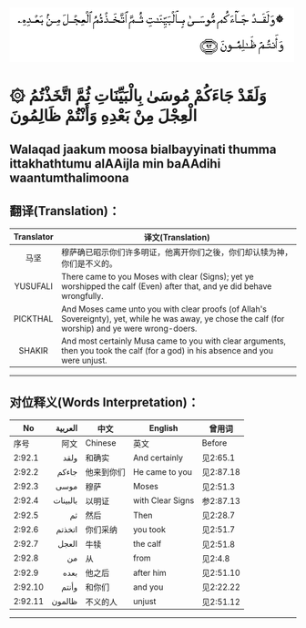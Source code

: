 ![002:092](images/002_092.gif)

#  ۞ وَلَقَدْ جَاءَكُمْ مُوسَىٰ بِالْبَيِّنَاتِ ثُمَّ اتَّخَذْتُمُ الْعِجْلَ مِنْ بَعْدِهِ وَأَنْتُمْ ظَالِمُونَ 

## Walaqad jaakum moosa bialbayyinati thumma ittakhathtumu alAAijla min baAAdihi waantumthalimoona

## 翻译(Translation)：

| Translator | 译文(Translation)                                            |
|:----------:| ------------------------------------------------------------ |
| 马坚       | 穆萨确已昭示你们许多明证，他离开你们之後，你们却认犊为神，你们是不义的。 |
| YUSUFALI   | There came to you Moses with clear (Signs); yet ye worshipped the calf (Even) after that, and ye did behave wrongfully. |
| PICKTHAL   | And Moses came unto you with clear proofs (of Allah's Sovereignty), yet, while he was away, ye chose the calf (for worship) and ye were wrong-doers. |
| SHAKIR     | And most certainly Musa came to you with clear arguments, then you took the calf (for a god) in his absence and you were unjust. |

---

## 对位释义(Words Interpretation)：

| No      | العربية  | 中文       | English          | 曾用词    |
| ------- | --------:| ---------- | ---------------- | --------- |
| 序号    | 阿文     | Chinese    | 英文             | Before    |
| 2:92.1  | ولقد     | 和确实     | And certainly    | 见2:65.1  |
| 2:92.2  | جاءكم    | 他来到你们 | He came to you   | 见2:87.18 |
| 2:92.3  | موسى     | 穆萨       | Moses            | 见2:51.3  |
| 2:92.4  | بالبينات | 以明证     | with Clear Signs | 参2:87.13 |
| 2:92.5  | ثم       | 然后       | Then             | 见2:28.7  |
| 2:92.6  | اتخذتم   | 你们采纳   | you took         | 见2:51.7  |
| 2:92.7  | العجل    | 牛犊       | the calf         | 见2:51.8  |
| 2:92.8  | من       | 从         | from             | 见2:4.8   |
| 2:92.9  | بعده     | 他之后     | after him        | 见2:51.10 |
| 2:92.10 | وأنتم    | 和你们     | and you          | 见2:22.22 |
| 2:92.11 | ظالمون   | 不义的人   | unjust           | 见2:51.12 |

---
